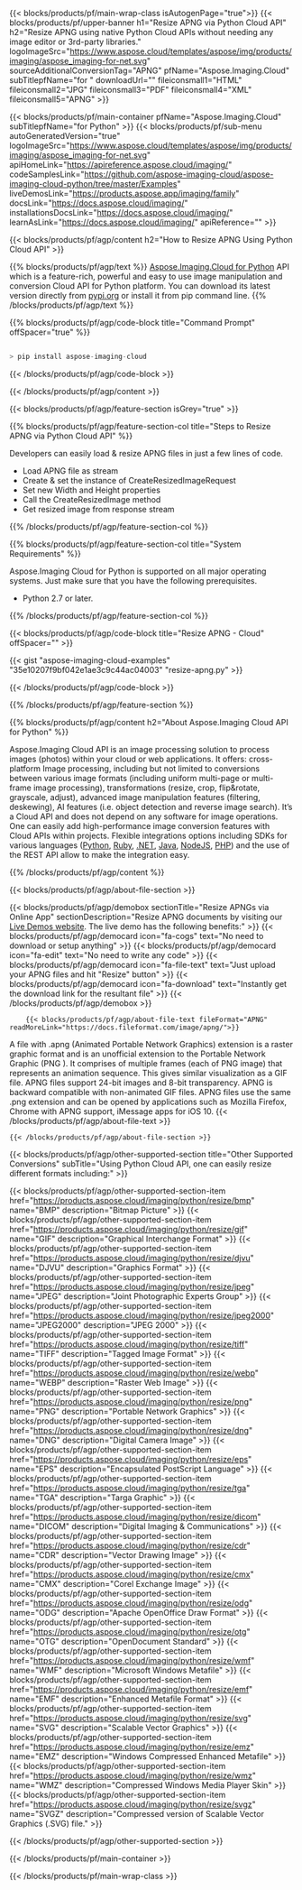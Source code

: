 ﻿---
title:  
weight: 1
url: /Python/resize/apng/
description: Sample code for APNG  Python Cloud API resize. Use API example code for batch APNG files  resize within any Python based application. 
---

{{< blocks/products/pf/main-wrap-class isAutogenPage="true">}}
{{< blocks/products/pf/upper-banner h1="Resize APNG via Python Cloud API" h2="Resize APNG using native Python Cloud APIs without needing any image editor or 3rd-party libraries." logoImageSrc="https://www.aspose.cloud/templates/aspose/img/products/imaging/aspose_imaging-for-net.svg" sourceAdditionalConversionTag="APNG" pfName="Aspose.Imaging.Cloud" subTitlepfName="for " downloadUrl="" fileiconsmall1="HTML" fileiconsmall2="JPG" fileiconsmall3="PDF" fileiconsmall4="XML" fileiconsmall5="APNG" >}}


{{< blocks/products/pf/main-container pfName="Aspose.Imaging.Cloud" subTitlepfName="for Python" >}}
{{< blocks/products/pf/sub-menu autoGeneratedVersion="true" logoImageSrc="https://www.aspose.cloud/templates/aspose/img/products/imaging/aspose_imaging-for-net.svg" apiHomeLink="https://apireference.aspose.cloud/imaging/" codeSamplesLink="https://github.com/aspose-imaging-cloud/aspose-imaging-cloud-python/tree/master/Examples" liveDemosLink="https://products.aspose.app/imaging/family" docsLink="https://docs.aspose.cloud/imaging/" installationsDocsLink="https://docs.aspose.cloud/imaging/" learnAsLink="https://docs.aspose.cloud/imaging/" apiReference="" >}}

{{< blocks/products/pf/agp/content h2="How to Resize APNG Using Python Cloud API" >}}

{{% blocks/products/pf/agp/text %}}
[Aspose.Imaging.Cloud for Python](https://products.aspose.cloud/imaging/python) 
API which is a feature-rich, powerful and easy to use image manipulation and conversion Cloud API for Python platform. You can download its latest version directly from
[pypi.org](https://pypi.org/project/aspose-imaging-cloud/) or install it from pip command line.
{{% /blocks/products/pf/agp/text %}}

{{% blocks/products/pf/agp/code-block title="Command Prompt" offSpacer="true" %}}
```cs

> pip install aspose-imaging-cloud

```
{{< /blocks/products/pf/agp/code-block >}}

{{< /blocks/products/pf/agp/content >}}

{{< blocks/products/pf/agp/feature-section isGrey="true" >}}

{{% blocks/products/pf/agp/feature-section-col title="Steps to Resize APNG via Python Cloud API" %}}

Developers can easily load & resize APNG files in just a few lines of code.

+ Load APNG file as stream
+ Create & set the instance of CreateResizedImageRequest 
+ Set new Width and Height properties 
+ Call the CreateResizedImage method
+ Get resized image from response stream

{{% /blocks/products/pf/agp/feature-section-col %}}

{{% blocks/products/pf/agp/feature-section-col title="System Requirements" %}}

Aspose.Imaging Cloud for Python is supported on all major operating systems. Just make sure that you have the following prerequisites.
- Python 2.7 or later.

{{% /blocks/products/pf/agp/feature-section-col %}}

{{< blocks/products/pf/agp/code-block title="Resize APNG - Cloud" offSpacer="" >}}

{{< gist "aspose-imaging-cloud-examples" "35e10207f9bf042e1ae3c9c44ac04003" "resize-apng.py" >}}

{{< /blocks/products/pf/agp/code-block >}}

{{% /blocks/products/pf/agp/feature-section %}}

   {{% blocks/products/pf/agp/content h2="About Aspose.Imaging Cloud API for Python" %}}

Aspose.Imaging Cloud API is an image processing solution to process images (photos) within your cloud or web applications. 
It offers: cross-platform Image processing, including but not limited to conversions between various image formats (including uniform multi-page or multi-frame image processing), transformations (resize, crop, flip&rotate, grayscale, adjust), advanced image manipulation features (filtering, deskewing), AI features (i.e. object detection and reverse image search). 
It’s a Cloud API and does not depend on any software for image operations. One can easily add high-performance image conversion features with Cloud APIs within projects.
Flexible integrations options including SDKs for various languages ([Python](https://products.aspose.cloud/imaging/python/resize/apng), [Ruby](https://products.aspose.cloud/imaging/ruby/resize/apng), [.NET](https://products.aspose.cloud/imaging/net/resize/apng), [Java](https://products.aspose.cloud/imaging/java/resize/apng), [NodeJS](https://products.aspose.cloud/imaging/nodejs/resize/apng), [PHP](https://products.aspose.cloud/imaging/php/resize/apng)) and the use of the REST API allow to make the integration easy.

   {{% /blocks/products/pf/agp/content %}}

 {{< blocks/products/pf/agp/about-file-section >}}   

<!-- aboutfile Starts -->
   {{< blocks/products/pf/agp/demobox sectionTitle="Resize APNGs via Online App" sectionDescription="Resize APNG documents by visiting our [Live Demos website](https://products.aspose.app/imaging/image-resize). The live demo has the following benefits:" >}}
            {{< blocks/products/pf/agp/democard icon="fa-cogs" text="No need to download or setup anything" >}}
            {{< blocks/products/pf/agp/democard icon="fa-edit" text="No need to write any code" >}}
            {{< blocks/products/pf/agp/democard icon="fa-file-text" text="Just upload your APNG files and hit \"Resize\" button" >}}
            {{< blocks/products/pf/agp/democard icon="fa-download" text="Instantly get the download link for the resultant file" >}} 
   {{< /blocks/products/pf/agp/demobox >}}
       
        {{< blocks/products/pf/agp/about-file-text fileFormat="APNG" readMoreLink="https://docs.fileformat.com/image/apng/">}}
A file with .apng (Animated Portable Network Graphics) extension is a raster graphic format and is an unofficial extension to the Portable Network Graphic (PNG ). It comprises of multiple frames (each of PNG image) that represents an animation sequence. This gives similar visualization as a GIF file. APNG files support 24-bit images and 8-bit transparency. APNG is backward compatible with non-animated GIF files. APNG files use the same .png extension and can be opened by applications such as Mozilla Firefox, Chrome with APNG support, iMessage apps for iOS 10.
        {{< /blocks/products/pf/agp/about-file-text >}}  

    {{< /blocks/products/pf/agp/about-file-section >}}

<!-- aboutfile Ends -->

{{< blocks/products/pf/agp/other-supported-section title="Other Supported Conversions" subTitle="Using Python Cloud API, one can easily resize different formats including:" >}}

{{< blocks/products/pf/agp/other-supported-section-item href="https://products.aspose.cloud/imaging/python/resize/bmp" name="BMP" description="Bitmap Picture" >}}
{{< blocks/products/pf/agp/other-supported-section-item href="https://products.aspose.cloud/imaging/python/resize/gif" name="GIF" description="Graphical Interchange Format" >}}
{{< blocks/products/pf/agp/other-supported-section-item href="https://products.aspose.cloud/imaging/python/resize/djvu" name="DJVU" description="Graphics Format" >}}
{{< blocks/products/pf/agp/other-supported-section-item href="https://products.aspose.cloud/imaging/python/resize/jpeg" name="JPEG" description="Joint Photographic Experts Group" >}}
{{< blocks/products/pf/agp/other-supported-section-item href="https://products.aspose.cloud/imaging/python/resize/jpeg2000" name="JPEG2000" description="JPEG 2000" >}}
{{< blocks/products/pf/agp/other-supported-section-item href="https://products.aspose.cloud/imaging/python/resize/tiff" name="TIFF" description="Tagged Image Format" >}}
{{< blocks/products/pf/agp/other-supported-section-item href="https://products.aspose.cloud/imaging/python/resize/webp" name="WEBP" description="Raster Web Image" >}}
{{< blocks/products/pf/agp/other-supported-section-item href="https://products.aspose.cloud/imaging/python/resize/png" name="PNG" description="Portable Network Graphics" >}}
{{< blocks/products/pf/agp/other-supported-section-item href="https://products.aspose.cloud/imaging/python/resize/dng" name="DNG" description="Digital Camera Image" >}}
{{< blocks/products/pf/agp/other-supported-section-item href="https://products.aspose.cloud/imaging/python/resize/eps" name="EPS" description="Encapsulated PostScript Language" >}}
{{< blocks/products/pf/agp/other-supported-section-item href="https://products.aspose.cloud/imaging/python/resize/tga" name="TGA" description="Targa Graphic" >}}
{{< blocks/products/pf/agp/other-supported-section-item href="https://products.aspose.cloud/imaging/python/resize/dicom" name="DICOM" description="Digital Imaging & Communications" >}}
{{< blocks/products/pf/agp/other-supported-section-item href="https://products.aspose.cloud/imaging/python/resize/cdr" name="CDR" description="Vector Drawing Image" >}}
{{< blocks/products/pf/agp/other-supported-section-item href="https://products.aspose.cloud/imaging/python/resize/cmx" name="CMX" description="Corel Exchange Image" >}}
{{< blocks/products/pf/agp/other-supported-section-item href="https://products.aspose.cloud/imaging/python/resize/odg" name="ODG" description="Apache OpenOffice Draw Format" >}}
{{< blocks/products/pf/agp/other-supported-section-item href="https://products.aspose.cloud/imaging/python/resize/otg" name="OTG" description="OpenDocument Standard" >}}
{{< blocks/products/pf/agp/other-supported-section-item href="https://products.aspose.cloud/imaging/python/resize/wmf" name="WMF" description="Microsoft Windows Metafile" >}}
{{< blocks/products/pf/agp/other-supported-section-item href="https://products.aspose.cloud/imaging/python/resize/emf" name="EMF" description="Enhanced Metafile Format" >}}
{{< blocks/products/pf/agp/other-supported-section-item href="https://products.aspose.cloud/imaging/python/resize/svg" name="SVG" description="Scalable Vector Graphics" >}}
{{< blocks/products/pf/agp/other-supported-section-item href="https://products.aspose.cloud/imaging/python/resize/emz" name="EMZ" description="Windows Compressed Enhanced Metafile" >}}
{{< blocks/products/pf/agp/other-supported-section-item href="https://products.aspose.cloud/imaging/python/resize/wmz" name="WMZ" description="Compressed Windows Media Player Skin" >}}
{{< blocks/products/pf/agp/other-supported-section-item href="https://products.aspose.cloud/imaging/python/resize/svgz" name="SVGZ" description="Compressed version of Scalable Vector Graphics (.SVG) file." >}}

{{< /blocks/products/pf/agp/other-supported-section >}}

{{< /blocks/products/pf/main-container >}}
    
{{< /blocks/products/pf/main-wrap-class >}}
